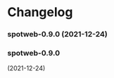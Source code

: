 # Changelog<br>


<a name="spotweb-0.9.0"></a>
### spotweb-0.9.0 (2021-12-24)



<a name="spotweb-0.9.0"></a>
### spotweb-0.9.0 (2021-12-24)

